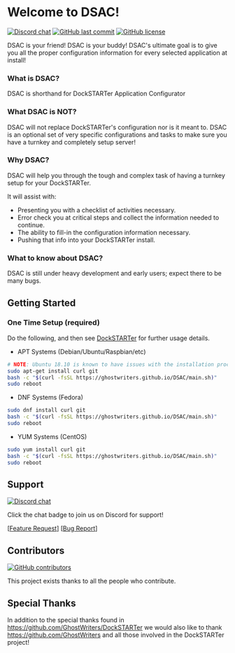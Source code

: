 # Welcome to DSAC!

[![Discord chat](https://img.shields.io/discord/477959324183035936.svg?logo=discord)](https://discord.gg/YFyJpmH) [![GitHub last commit](https://img.shields.io/github/last-commit/GhostWriters/DockSTARTer/master.svg)](https://github.com/GhostWriters/DSAC/commits/master) [![GitHub license](https://img.shields.io/github/license/GhostWriters/DockSTARTer.svg)](https://github.com/GhostWriters/DSAC/blob/master/LICENSE.md)

DSAC is your friend! DSAC is your buddy!  DSAC's ultimate goal is to give you all the proper configuration information for every selected application at install!

### What is DSAC?

DSAC is shorthand for DockSTARTer Application Configurator

### What DSAC is NOT?

DSAC will not replace DockSTARTer's configuration nor is it meant to. DSAC is an optional set of very specific configurations and tasks to make sure you have a turnkey and completely setup server!

### Why DSAC?

DSAC will help you through the tough and complex task of having a turnkey setup for your DockSTARTer.


It will assist with:
* Presenting you with a checklist of activities necessary.
* Error check you at critical steps and collect the information needed to continue.
* The ability to fill-in the configuration information necessary.
* Pushing that info into your DockSTARTer install.

### What to know about DSAC?

DSAC is still under heavy development and early users; expect there to be many bugs.

## Getting Started

### One Time Setup (required)

Do the following, and then see [DockSTARTer](https://github.com/GhostWriters/DockSTARTer) for further usage details.

- APT Systems (Debian/Ubuntu/Raspbian/etc)

```bash
# NOTE: Ubuntu 18.10 is known to have issues with the installation process, 18.04 is recommended
sudo apt-get install curl git
bash -c "$(curl -fsSL https://ghostwriters.github.io/DSAC/main.sh)"
sudo reboot
```

- DNF Systems (Fedora)

```bash
sudo dnf install curl git
bash -c "$(curl -fsSL https://ghostwriters.github.io/DSAC/main.sh)"
sudo reboot
```

- YUM Systems (CentOS)

```bash
sudo yum install curl git
bash -c "$(curl -fsSL https://ghostwriters.github.io/DSAC/main.sh)"
sudo reboot
```

## Support

[![Discord chat](https://img.shields.io/discord/477959324183035936.svg?logo=discord)](https://discord.gg/YFyJpmH)

Click the chat badge to join us on Discord for support!

[[Feature Request](https://github.com/GhostWriters/DSAC/issues/new?template=feature_request.md)] [[Bug Report](https://github.com/GhostWriters/DSAC/issues/new?template=bug_report.md)]

## Contributors

[![GitHub contributors](https://img.shields.io/github/contributors/GhostWriters/DockSTARTer.svg)](https://github.com/GhostWriters/DSAC/graphs/contributors)

This project exists thanks to all the people who contribute.

## Special Thanks

In addition to the special thanks found in https://github.com/GhostWriters/DockSTARTer we would also like to thank https://github.com/GhostWriters and all those involved in the DockSTARTer project!
